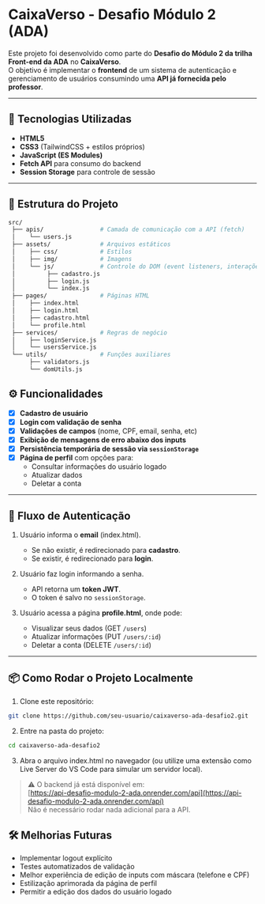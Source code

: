# CaixaVerso - Desafio Módulo 2 (ADA)

Este projeto foi desenvolvido como parte do **Desafio do Módulo 2 da trilha Front-end da ADA** no **CaixaVerso**.  
O objetivo é implementar o **frontend** de um sistema de autenticação e gerenciamento de usuários consumindo uma **API já fornecida pelo professor**.

---

## 🚀 Tecnologias Utilizadas
- **HTML5**  
- **CSS3** (TailwindCSS + estilos próprios)  
- **JavaScript (ES Modules)**  
- **Fetch API** para consumo do backend  
- **Session Storage** para controle de sessão  

---

## 📂 Estrutura do Projeto

```bash
src/
 ├── apis/                # Camada de comunicação com a API (fetch)
 │    └── users.js
 ├── assets/              # Arquivos estáticos
 │    ├── css/            # Estilos
 │    ├── img/            # Imagens
 │    └── js/             # Controle do DOM (event listeners, interações)
 │         ├── cadastro.js
 │         ├── login.js
 │         └── index.js
 ├── pages/               # Páginas HTML
 │    ├── index.html
 │    ├── login.html
 │    ├── cadastro.html
 │    └── profile.html
 ├── services/            # Regras de negócio
 │    ├── loginService.js
 │    └── usersService.js
 └── utils/               # Funções auxiliares
      ├── validators.js
      └── domUtils.js
```

## ⚙️ Funcionalidades

- [x] **Cadastro de usuário**  
- [x] **Login com validação de senha**  
- [x] **Validações de campos** (nome, CPF, email, senha, etc)  
- [x] **Exibição de mensagens de erro abaixo dos inputs**  
- [x] **Persistência temporária de sessão via `sessionStorage`**  
- [x] **Página de perfil** com opções para:  
  - Consultar informações do usuário logado  
  - Atualizar dados  
  - Deletar a conta  

---

## 🔑 Fluxo de Autenticação

1. Usuário informa o **email** (index.html).  
   - Se não existir, é redirecionado para **cadastro**.  
   - Se existir, é redirecionado para **login**.  

2. Usuário faz login informando a senha.  
   - API retorna um **token JWT**.  
   - O token é salvo no `sessionStorage`.  

3. Usuário acessa a página **profile.html**, onde pode:  
   - Visualizar seus dados (GET `/users`)  
   - Atualizar informações (PUT `/users/:id`)  
   - Deletar a conta (DELETE `/users/:id`)  

---

## 📦 Como Rodar o Projeto Localmente

1. Clone este repositório:  
```bash
git clone https://github.com/seu-usuario/caixaverso-ada-desafio2.git
```
2. Entre na pasta do projeto:
```bash
cd caixaverso-ada-desafio2 
```
3. Abra o arquivo index.html no navegador (ou utilize uma extensão como Live Server do VS Code para simular um servidor local).

> ⚠️ O backend já está disponível em:  
> [https://api-desafio-modulo-2-ada.onrender.com/api](https://api-desafio-modulo-2-ada.onrender.com/api)  
> Não é necessário rodar nada adicional para a API.

## 🛠️ Melhorias Futuras

- Implementar logout explícito  
- Testes automatizados de validação  
- Melhor experiência de edição de inputs com máscara (telefone e CPF)  
- Estilização aprimorada da página de perfil  
- Permitir a edição dos dados do usuário logado


